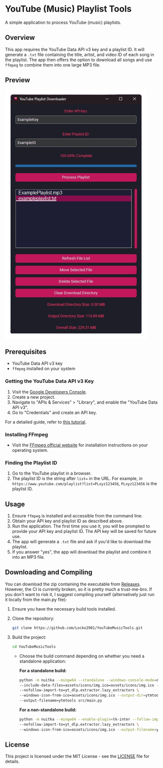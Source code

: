 # YouTube (Music) Playlist Tools

A simple application to process YouTube (music) playlists.

## Overview

This app requires the YouTube Data API v3 key and a playlist ID. It will generate a `.txt` file containing the title, artist, and video ID of each song in the playlist. The app then offers the option to download all songs and use `ffmpeg` to combine them into one large MP3 file.

## Preview

![Project Screenshot](https://github.com/Locko2901/YouTubeMusicTools/blob/main/assets/images/preview.png)

## Prerequisites

- YouTube Data API v3 key
- `ffmpeg` installed on your system

### Getting the YouTube Data API v3 Key

1. Visit the [Google Developers Console](https://console.developers.google.com/).
2. Create a new project.
3. Navigate to "APIs & Services" > "Library", and enable the "YouTube Data API v3".
4. Go to "Credentials" and create an API key.

For a detailed guide, refer to [this tutorial](https://developers.google.com/youtube/registering_an_application).

### Installing FFmpeg

- Visit the [FFmpeg official website](https://ffmpeg.org/download.html) for installation instructions on your operating system.

### Finding the Playlist ID

1. Go to the YouTube playlist in a browser.
2. The playlist ID is the string after `list=` in the URL. For example, in `https://www.youtube.com/playlist?list=PLxyz123456`, `PLxyz123456` is the playlist ID.

## Usage

1. Ensure `ffmpeg` is installed and accessible from the command line.
2. Obtain your API key and playlist ID as described above.
3. Run the application. The first time you use it, you will be prompted to provide your API key and playlist ID. The API key will be saved for future use.
4. The app will generate a `.txt` file and ask if you'd like to download the playlist.
5. If you answer "yes", the app will download the playlist and combine it into an MP3 file.

## Downloading and Compiling

You can download the zip containing the executable from [Releases](https://github.com/Locko2901/YouTubeMusicTools/releases). However, the CI is currently broken, so it is pretty much a trust-me-bro. If you don't want to risk it, I suggest compiling yourself (alternatively just run it locally from the main.py file):

1. Ensure you have the necessary build tools installed.
2. Clone the repository:

    ```bash
    git clone https://github.com/Locko2901/YouTubeMusicTools.git
    ```
3. Build the project:

    ```bash
    cd YouTubeMusicTools
    ```

    - Choose the build command depending on whether you need a standalone application:

        **For a standalone build:**

        ```bash
        python -m nuitka --mingw64 --standalone --windows-console-mode=disable \
        --include-data-files=assets/icons/img.ico=assets/icons/img.ico --enable-plugin=tk-inter \
        --nofollow-import-to=yt_dlp.extractor.lazy_extractors \
        --windows-icon-from-ico=assets/icons/img.ico --output-dir=ytmtools.dist \
        --output-filename=ytmtools src/main.py
        ```

        **For a non-standalone build:**

        ```bash
        python -m nuitka --mingw64 --enable-plugin=tk-inter --follow-imports \
        --nofollow-import-to=yt_dlp.extractor.lazy_extractors \
        --windows-icon-from-ico=assets/icons/img.ico --output-filename=ytmtools src/main.py
        ```

## License

This project is licensed under the MIT License - see the [LICENSE](https://github.com/Locko2901/YouTubeMusicTools/blob/main/LICENSE) file for details.